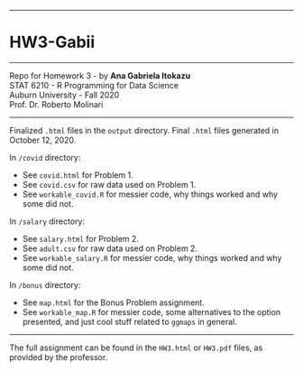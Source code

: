 ***
# HW3-Gabii 
***

Repo for Homework 3 - by **Ana Gabriela Itokazu** \
STAT 6210 - R Programming for Data Science \
Auburn University - Fall 2020 \
Prof. Dr. Roberto Molinari

***

Finalized `.html` files in the `output` directory.
Final `.html` files generated in October 12, 2020.


In `/covid` directory: 

* See `covid.html` for Problem 1. 
* See `covid.csv` for raw data used on Problem 1. 
* See `workable_covid.R` for messier code, why things worked and why some did not.

In `/salary` directory: 

* See `salary.html` for Problem 2. 
* See `adult.csv` for raw data used on Problem 2. 
* See `workable_salary.R` for messier code, why things worked and why some did not.

In `/bonus` directory: 

* See `map.html` for the Bonus Problem assignment.
* See `workable_map.R` for messier code, some alternatives to the option presented, and just cool stuff related to `ggmaps` in general.


***

The full assignment can be found in the `HW3.html` or `HW3.pdf` files, as provided by the professor.
